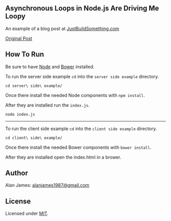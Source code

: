 Asynchronous Loops in Node.js Are Driving Me Loopy
---

An example of a blog post at [JustBuildSomething.com](http://justbuildsomething.com/)

[Original Post](http://justbuildsomething.com/asynchronous-loops-in-node-js/)

How To Run
---
Be sure to have [Node](http://nodejs.org/) and [Bower](http://bower.io/) installed.

To run the server side example `cd` into the `server side example` directory.

`cd server\ side\ example/`

Once there install the needed Node components with `npm install`.

After they are installed run the `index.js`.

`node index.js`

---

To run the client side example `cd` into the `client side example` directory.

`cd client\ side\ example/`

Once there install the needed Bower components with `bower install`.

After they are installed open the index.html in a brower.

Author
---
Alan James: [alanjames1987@gmail.com](mailto:alanjames1987@gmail.com)

License
---
Licensed under [MIT](https://github.com/JustBuildSomething/Asynchronous-Loops-in-Node.js-Are-Driving-Me-Loopy/blob/master/LICENSE).